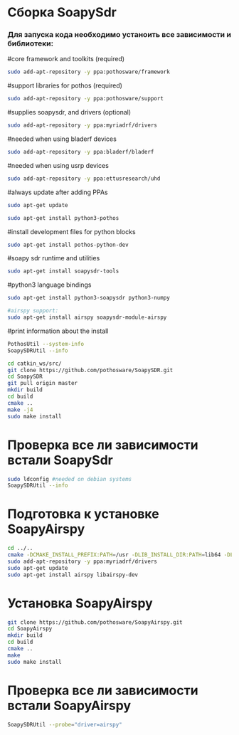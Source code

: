 # Сборка SoapySdr
### Для запуска кода необходимо устаноить все зависимости и библиотеки:
#core framework and toolkits (required)
```bash
sudo add-apt-repository -y ppa:pothosware/framework
```
#support libraries for pothos (required)
```bash
sudo add-apt-repository -y ppa:pothosware/support
```
#supplies soapysdr, and drivers (optional)
```bash
sudo add-apt-repository -y ppa:myriadrf/drivers
```
#needed when using bladerf devices
```bash
sudo add-apt-repository -y ppa:bladerf/bladerf
```
#needed when using usrp devices
```bash
sudo add-apt-repository -y ppa:ettusresearch/uhd
```
#always update after adding PPAs
```bash
sudo apt-get update
```
```bash
sudo apt-get install python3-pothos
```
#install development files for python blocks
```bash
sudo apt-get install pothos-python-dev
```
#soapy sdr runtime and utilities
```bash
sudo apt-get install soapysdr-tools
```
#python3 language bindings
```bash
sudo apt-get install python3-soapysdr python3-numpy
```
```bash
#airspy support:
sudo apt-get install airspy soapysdr-module-airspy
```
#print information about the install
```bash
PothosUtil --system-info
SoapySDRUtil --info
```
```bash
cd catkin_ws/src/
git clone https://github.com/pothosware/SoapySDR.git
cd SoapySDR
git pull origin master
mkdir build
cd build
cmake ..
make -j4
sudo make install
```
# Проверка все ли зависимости встали SoapySdr
```bash
sudo ldconfig #needed on debian systems
SoapySDRUtil --info
```
# Подготовка к установке SoapyAirspy
```bash
cd ../..
cmake -DCMAKE_INSTALL_PREFIX:PATH=/usr -DLIB_INSTALL_DIR:PATH=lib64 -DLIB_SUFFIX=64 -DSOAPY_SDR_ROOT=/usr ..
sudo add-apt-repository -y ppa:myriadrf/drivers
sudo apt-get update
sudo apt-get install airspy libairspy-dev
```
# Установка SoapyAirspy
```bash
git clone https://github.com/pothosware/SoapyAirspy.git
cd SoapyAirspy
mkdir build
cd build
cmake ..
make
sudo make install
```
# Проверка все ли зависимости встали SoapyAirspy
```bash
SoapySDRUtil --probe="driver=airspy"
```
